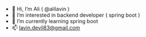 - 👋 Hi, I’m  Ali  ( @alilavin )
- 👀 I’m interested in backend developer ( spring boot )
- 🌱 I’m currently learning spring boot
- 📫 lavin.devil83@gmail.com

<!---
alilavin/alilavin is a ✨ special ✨ repository because its `README.md` (this file) appears on your GitHub profile.
You can click the Preview link to take a look at your changes.
--->
